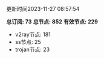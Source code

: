 更新时间2023-11-27 08:57:54

**总订阅: 73**
**总节点: 852**
**有效节点: 229**
- v2ray节点: 181
- ss节点: 25
- trojan节点: 23
